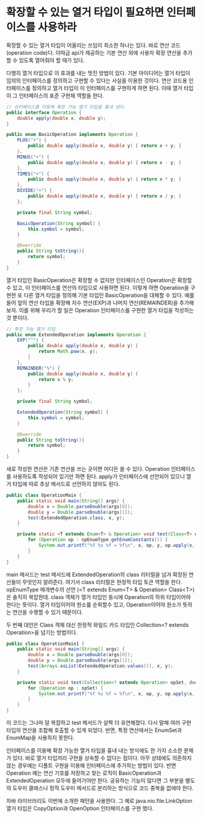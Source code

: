 # 확장할 수 있는 열거 타입이 필요하면 인터페이스를 사용하라
확장할 수 있는 열거 타입이 어울리는 쓰임이 최소한 하나는 있다. 바로 연산 코드(operation code)다. 이따금 api가 제공하는 기본 연산 외에 사용자 확장 연산을 추가할 수 있도록 열어줘야 할 때가 있다.

다행히 열거 타입으로 이 효과를 내는 멋진 방법이 있다. 기본 아이디어는 열거 타입이 임의의 인터페이스를 정의하고 구현할 수 있다는 사실을 이용한 것이다. 연산 코드용 인터페이스를 정의하고 열거 타입이 이 인터페이스를 구현하게 하면 된다. 이때 열거 타입이 그 인터페이스의 표준 구현체 역할을 한다.
```java
// 인터페이스를 이용해 확장 가능 열거 타입을 흉내 냈다.
public interface Operation {
    double apply(double x, double y);
}

public enum BasicOperation implements Operation {
    PLUS("+") {
        public double apply(double x, double y) { return x + y; }
    },
    MINUS("+") {
        public double apply(double x, double y) { return x - y; }
    },
    TIMES("+") {
        public double apply(double x, double y) { return x * y; }
    },
    DIVIDE("+") {
        public double apply(double x, double y) { return x / y; }
    };

    private final String symbol;

    BasicOperation(String symbol) {
        this.symbol = symbol;
    }

    @Override
    public String toString(){
        return symbol;
    }
}

```
열거 타입인 BasicOperation은 확장할 수 없지만 인터페이스인 Operation은 확장할 수 있고, 이 인터페이스를 연산의 타입으로 사용하면 된다. 이렇게 하면 Operation을 구현한 또 다른 열거 타입을 정의해 기본 타입인 BasicOperation을 대체할 수 있다. 예를 들어 앞의 연산 타입을 확장해 지수 연산(EXP)과 나머지 연산(REMAINDER)을 추가해보자. 이를 위해 우리가 할 일은 Operation 인터페이스를 구현한 열거 타입을 작성하는 것 뿐이다.
```java
// 확장 가능 열거 타입
public enum ExtendedOperation implements Operation {
    EXP("^") {
        public double apply(double x, double y) {
            return Math.pow(x, y);
        }
    },
    REMAINDER("%") {
        public double apply(double x, double y) {
            return x % y;
        }
    };

    private final String symbol;

    ExtendedOperation(String symbol) {
        this.symbol = symbol;
    }

    @Override
    public String toString(){
        return symbol;
    }
}

```
새로 작성한 연산은 기존 연산을 쓰는 곳이면 어디든 쓸 수 있다. Operation 인터페이스를 사용하도록 작성되어 있기만 하면 된다. apply가 인터페이스에 선언되어 있으니 열거 타입에 따로 추상 메서드로 선언하지 않아도 된다.
```java
public class OperationMain {
    public static void main(String[] args) {
        double x = Double.parseDouble(args[0]);
        double y = Double.parseDouble(args[1]);
        test(ExtendedOperation.class, x, y);
    }

    private static <T extends Enum<T> & Operation> void test(Class<T> opEnumType, double x, double y) {
        for (Operation op : opEnumType.getEnumConstants()) {
            System.out.printf("%f %s %f = %f\n", x, op, y, op.apply(x, y));
        }
    }
}

```
main 메서드는 test 메서드에 ExtendedOperation의 class 리터럴을 넘겨 확장된 연산들이 무엇인지 알려준다. 여기서 class 리터럴은 한정적 타입 토큰 역할을 한다. opEnumType 매개변수의 선언 (\<T extends Enum\<T> & Operation> Class\<T>)은 솔직히 복잡한데. class 객체가 열거 타입인 동시에 Operation의 하위 타입이어야 한다는 뜻이다. 열거 타입이어야 원소를 순회할수 있고, Operation이어야 원소가 뜻하는 연산을 수행할 수 있기 때문이다.

두 번째 대안은 Class 객체 대신 한정적 와일드 카드 타입인 Collection\<? extends Operation>을 넘기는 방법이다.
```java
public class OperationMain1 {
    public static void main(String[] args) {
        double x = Double.parseDouble(args[0]);
        double y = Double.parseDouble(args[1]);
        test(Arrays.asList(ExtendedOperation.values()), x, y);
    }

    private static void test(Collection<? extends Operation> opSet, double x, double y) {
        for (Operation op : opSet) {
            System.out.printf("%f %s %f = %f\n", x, op, y, op.apply(x, y));
        }
    }
}

```
이 코드는 그나마 덜 복잡하고 test 메서드가 살짝 더 유연해졌다. 다시 말해 여러 구현 타입의 연산을 조합해 호출할 수 있게 되었다. 반면, 특정 연산에서는 EnumSet과 EnumMap을 사용하지 못한다.

인터페이스를 이용해 확장 가능한 열거 타입을 흉내 내는 방식에도 한 가지 소소한 문제가 있다. 바로 열거 타입끼리 구현을 상속할 수 없다는 점이다. 아무 상태에도 의존하지 않는 경우에는 디폴트 구현을 이용해 인터페이스에 추가하는 방법이 있다. 반면 Operation 예는 연산 기호를 저장하고 찾는 로직이 BasicOperation과 ExtendedOperation 모두에 들어가야만 한다. 공유하는 기능이 많다면 그 부분을 별도의 도우미 클래스나 정적 도우미 메서드로 분리하는 방식으로 코드 중복을 없애야 한다.

자바 라이브러리도 이번에  소개한 패턴을 사용한다. 그 예로 java.nio.file.LinkOption 열거 타입은 CopyOption과 OpenOption 인터페이스를 구현 했다.